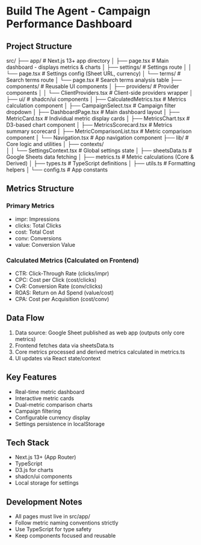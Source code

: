 # Build The Agent - Campaign Performance Dashboard

## Project Structure

src/
├── app/                    # Next.js 13+ app directory
│   ├── page.tsx           # Main dashboard - displays metrics & charts
│   ├── settings/          # Settings route
│   │   └── page.tsx       # Settings config (Sheet URL, currency)
│   └── terms/             # Search terms route
│       └── page.tsx       # Search terms analysis table
├── components/            # Reusable UI components
│   ├── providers/         # Provider components
│   │   └── ClientProviders.tsx  # Client-side providers wrapper
│   ├── ui/                # shadcn/ui components
│   ├── CalculatedMetrics.tsx  # Metrics calculation component
│   ├── CampaignSelect.tsx  # Campaign filter dropdown
│   ├── DashboardPage.tsx  # Main dashboard layout
│   ├── MetricCard.tsx     # Individual metric display cards
│   ├── MetricsChart.tsx   # D3-based chart component
│   ├── MetricsScorecard.tsx  # Metrics summary scorecard
│   ├── MetricComparisonList.tsx  # Metric comparison component
│   └── Navigation.tsx     # App navigation component
├── lib/                   # Core logic and utilities
│   ├── contexts/         
│   │   └── SettingsContext.tsx  # Global settings state
│   ├── sheetsData.ts     # Google Sheets data fetching
│   ├── metrics.ts        # Metric calculations (Core & Derived)
│   ├── types.ts          # TypeScript definitions
│   ├── utils.ts          # Formatting helpers
│   └── config.ts         # App constants

## Metrics Structure

### Primary Metrics
- impr: Impressions
- clicks: Total Clicks
- cost: Total Cost
- conv: Conversions
- value: Conversion Value

### Calculated Metrics (Calculated on Frontend)
- CTR: Click-Through Rate (clicks/impr)
- CPC: Cost per Click (cost/clicks)
- CvR: Conversion Rate (conv/clicks)
- ROAS: Return on Ad Spend (value/cost)
- CPA: Cost per Acquisition (cost/conv)

## Data Flow
1. Data source: Google Sheet published as web app (outputs only core metrics)
2. Frontend fetches data via sheetsData.ts
3. Core metrics processed and derived metrics calculated in metrics.ts
4. UI updates via React state/context

## Key Features
- Real-time metric dashboard
- Interactive metric cards
- Dual-metric comparison charts
- Campaign filtering
- Configurable currency display
- Settings persistence in localStorage

## Tech Stack
- Next.js 13+ (App Router)
- TypeScript
- D3.js for charts
- shadcn/ui components
- Local storage for settings

## Development Notes
- All pages must live in src/app/
- Follow metric naming conventions strictly
- Use TypeScript for type safety
- Keep components focused and reusable
